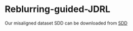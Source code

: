 # Reblurring-guided-JDRL

Our misaligned dataset SDD can be downloaded from [SDD](https://pan.baidu.com/s/1eIof_DDJWeP18eRtQxxtOw?pwd=i3mw)
